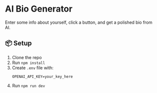 # AI Bio Generator

Enter some info about yourself, click a button, and get a polished bio from AI.

## 📦 Setup

1. Clone the repo
2. Run `npm install`
3. Create `.env` file with:
   ```
   OPENAI_API_KEY=your_key_here
   ```
4. Run `npm run dev`
